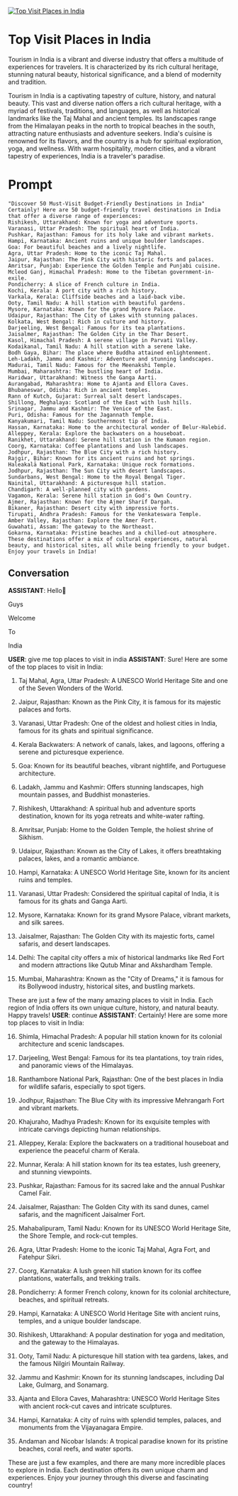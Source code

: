 
[![Top Visit Places in India](https://flow-user-images.s3.us-west-1.amazonaws.com/prompt/5oY6bd5PUjM482fBknbEt/1697101958743)]()
# Top Visit Places in India 
Tourism in India is a vibrant and diverse industry that offers a multitude of experiences for travelers. It is characterized by its rich cultural heritage, stunning natural beauty, historical significance, and a blend of modernity and tradition.

Tourism in India is a captivating tapestry of culture, history, and natural beauty. This vast and diverse nation offers a rich cultural heritage, with a myriad of festivals, traditions, and languages, as well as historical landmarks like the Taj Mahal and ancient temples. Its landscapes range from the Himalayan peaks in the north to tropical beaches in the south, attracting nature enthusiasts and adventure seekers. India's cuisine is renowned for its flavors, and the country is a hub for spiritual exploration, yoga, and wellness. With warm hospitality, modern cities, and a vibrant tapestry of experiences, India is a traveler's paradise.

# Prompt

```
"Discover 50 Must-Visit Budget-Friendly Destinations in India"
Certainly! Here are 50 budget-friendly travel destinations in India that offer a diverse range of experiences:
Rishikesh, Uttarakhand: Known for yoga and adventure sports.
Varanasi, Uttar Pradesh: The spiritual heart of India.
Pushkar, Rajasthan: Famous for its holy lake and vibrant markets.
Hampi, Karnataka: Ancient ruins and unique boulder landscapes.
Goa: For beautiful beaches and a lively nightlife.
Agra, Uttar Pradesh: Home to the iconic Taj Mahal.
Jaipur, Rajasthan: The Pink City with historic forts and palaces.
Amritsar, Punjab: Experience the Golden Temple and Punjabi cuisine.
Mcleod Ganj, Himachal Pradesh: Home to the Tibetan government-in-exile.
Pondicherry: A slice of French culture in India.
Kochi, Kerala: A port city with a rich history.
Varkala, Kerala: Cliffside beaches and a laid-back vibe.
Ooty, Tamil Nadu: A hill station with beautiful gardens.
Mysore, Karnataka: Known for the grand Mysore Palace.
Udaipur, Rajasthan: The City of Lakes with stunning palaces.
Kolkata, West Bengal: Rich in culture and history.
Darjeeling, West Bengal: Famous for its tea plantations.
Jaisalmer, Rajasthan: The Golden City in the Thar Desert.
Kasol, Himachal Pradesh: A serene village in Parvati Valley.
Kodaikanal, Tamil Nadu: A hill station with a serene lake.
Bodh Gaya, Bihar: The place where Buddha attained enlightenment.
Leh-Ladakh, Jammu and Kashmir: Adventure and stunning landscapes.
Madurai, Tamil Nadu: Famous for the Meenakshi Temple.
Mumbai, Maharashtra: The bustling heart of India.
Haridwar, Uttarakhand: Witness the Ganga Aarti.
Aurangabad, Maharashtra: Home to Ajanta and Ellora Caves.
Bhubaneswar, Odisha: Rich in ancient temples.
Rann of Kutch, Gujarat: Surreal salt desert landscapes.
Shillong, Meghalaya: Scotland of the East with lush hills.
Srinagar, Jammu and Kashmir: The Venice of the East.
Puri, Odisha: Famous for the Jagannath Temple.
Kanyakumari, Tamil Nadu: Southernmost tip of India.
Hassan, Karnataka: Home to the architectural wonder of Belur-Halebid.
Alleppey, Kerala: Explore the backwaters on a houseboat.
Ranikhet, Uttarakhand: Serene hill station in the Kumaon region.
Coorg, Karnataka: Coffee plantations and lush landscapes.
Jodhpur, Rajasthan: The Blue City with a rich history.
Rajgir, Bihar: Known for its ancient ruins and hot springs.
Haleakalā National Park, Karnataka: Unique rock formations.
Jodhpur, Rajasthan: The Sun City with desert landscapes.
Sundarbans, West Bengal: Home to the Royal Bengal Tiger.
Nainital, Uttarakhand: A picturesque hill station.
Chandigarh: A well-planned city with gardens.
Vagamon, Kerala: Serene hill station in God's Own Country.
Ajmer, Rajasthan: Known for the Ajmer Sharif Dargah.
Bikaner, Rajasthan: Desert city with impressive forts.
Tirupati, Andhra Pradesh: Famous for the Venkateswara Temple.
Amber Valley, Rajasthan: Explore the Amer Fort.
Guwahati, Assam: The gateway to the Northeast.
Gokarna, Karnataka: Pristine beaches and a chilled-out atmosphere.
These destinations offer a mix of cultural experiences, natural beauty, and historical sites, all while being friendly to your budget. Enjoy your travels in India!

```

## Conversation

**ASSISTANT**: Hello👋

Guys 

Welcome 

To

India


**USER**: give me top places to visit in india
**ASSISTANT**: Sure! Here are some of the top places to visit in India:



1. Taj Mahal, Agra, Uttar Pradesh: A UNESCO World Heritage Site and one of the Seven Wonders of the World.

2. Jaipur, Rajasthan: Known as the Pink City, it is famous for its majestic palaces and forts.

3. Varanasi, Uttar Pradesh: One of the oldest and holiest cities in India, famous for its ghats and spiritual significance.

4. Kerala Backwaters: A network of canals, lakes, and lagoons, offering a serene and picturesque experience.

5. Goa: Known for its beautiful beaches, vibrant nightlife, and Portuguese architecture.

6. Ladakh, Jammu and Kashmir: Offers stunning landscapes, high mountain passes, and Buddhist monasteries.

7. Rishikesh, Uttarakhand: A spiritual hub and adventure sports destination, known for its yoga retreats and white-water rafting.

8. Amritsar, Punjab: Home to the Golden Temple, the holiest shrine of Sikhism.

9. Udaipur, Rajasthan: Known as the City of Lakes, it offers breathtaking palaces, lakes, and a romantic ambiance.

10. Hampi, Karnataka: A UNESCO World Heritage Site, known for its ancient ruins and temples.

11. Varanasi, Uttar Pradesh: Considered the spiritual capital of India, it is famous for its ghats and Ganga Aarti.

12. Mysore, Karnataka: Known for its grand Mysore Palace, vibrant markets, and silk sarees.

13. Jaisalmer, Rajasthan: The Golden City with its majestic forts, camel safaris, and desert landscapes.

14. Delhi: The capital city offers a mix of historical landmarks like Red Fort and modern attractions like Qutub Minar and Akshardham Temple.

15. Mumbai, Maharashtra: Known as the "City of Dreams," it is famous for its Bollywood industry, historical sites, and bustling markets.



These are just a few of the many amazing places to visit in India. Each region of India offers its own unique culture, history, and natural beauty. Happy travels!
**USER**: continue
**ASSISTANT**: Certainly! Here are some more top places to visit in India:



16. Shimla, Himachal Pradesh: A popular hill station known for its colonial architecture and scenic landscapes.

17. Darjeeling, West Bengal: Famous for its tea plantations, toy train rides, and panoramic views of the Himalayas.

18. Ranthambore National Park, Rajasthan: One of the best places in India for wildlife safaris, especially to spot tigers.

19. Jodhpur, Rajasthan: The Blue City with its impressive Mehrangarh Fort and vibrant markets.

20. Khajuraho, Madhya Pradesh: Known for its exquisite temples with intricate carvings depicting human relationships.

21. Alleppey, Kerala: Explore the backwaters on a traditional houseboat and experience the peaceful charm of Kerala.

22. Munnar, Kerala: A hill station known for its tea estates, lush greenery, and stunning viewpoints.

23. Pushkar, Rajasthan: Famous for its sacred lake and the annual Pushkar Camel Fair.

24. Jaisalmer, Rajasthan: The Golden City with its sand dunes, camel safaris, and the magnificent Jaisalmer Fort.

25. Mahabalipuram, Tamil Nadu: Known for its UNESCO World Heritage Site, the Shore Temple, and rock-cut temples.

26. Agra, Uttar Pradesh: Home to the iconic Taj Mahal, Agra Fort, and Fatehpur Sikri.

27. Coorg, Karnataka: A lush green hill station known for its coffee plantations, waterfalls, and trekking trails.

28. Pondicherry: A former French colony, known for its colonial architecture, beaches, and spiritual retreats.

29. Hampi, Karnataka: A UNESCO World Heritage Site with ancient ruins, temples, and a unique boulder landscape.

30. Rishikesh, Uttarakhand: A popular destination for yoga and meditation, and the gateway to the Himalayas.

31. Ooty, Tamil Nadu: A picturesque hill station with tea gardens, lakes, and the famous Nilgiri Mountain Railway.

32. Jammu and Kashmir: Known for its stunning landscapes, including Dal Lake, Gulmarg, and Sonamarg.

33. Ajanta and Ellora Caves, Maharashtra: UNESCO World Heritage Sites with ancient rock-cut caves and intricate sculptures.

34. Hampi, Karnataka: A city of ruins with splendid temples, palaces, and monuments from the Vijayanagara Empire.

35. Andaman and Nicobar Islands: A tropical paradise known for its pristine beaches, coral reefs, and water sports.



These are just a few examples, and there are many more incredible places to explore in India. Each destination offers its own unique charm and experiences. Enjoy your journey through this diverse and fascinating country!



